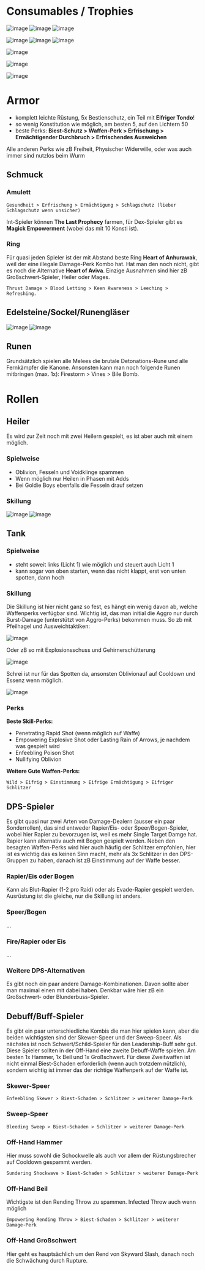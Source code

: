 # Consumables / Trophies

![image](https://github.com/MassiveHiggsField/SandwurmDocs/assets/3681429/6c444a08-2caa-486d-9871-2ac86487f213)
![image](https://github.com/MassiveHiggsField/SandwurmDocs/assets/3681429/3fd92504-c6e3-40a3-b099-492e98069fc9)
![image](https://github.com/MassiveHiggsField/SandwurmDocs/assets/3681429/e2b3275c-d0f7-4627-8578-140cba348832)

![image](https://github.com/MassiveHiggsField/SandwurmDocs/assets/3681429/ca203ff8-76b2-4090-8156-3157890e19ab)
![image](https://github.com/MassiveHiggsField/SandwurmDocs/assets/3681429/146e8925-51b1-4150-9442-5a7211f23c4f)
![image](https://github.com/MassiveHiggsField/SandwurmDocs/assets/3681429/0ea9ba08-c156-4b67-8330-caacd7f4f852)


![image](https://github.com/MassiveHiggsField/SandwurmDocs/assets/3681429/b8a600ea-057d-4a63-a590-221fbe4d03c2)

![image](https://github.com/MassiveHiggsField/SandwurmDocs/assets/3681429/994812c2-ee27-4fc3-b78f-4ec7cd8903ac)

![image](https://github.com/MassiveHiggsField/SandwurmDocs/assets/3681429/30bc5a03-a2de-44d5-89c8-32ccca77e9ec)

# Armor

- komplett leichte Rüstung, 5x Bestienschutz, ein Teil mit **Eifriger Tondo**!
- so wenig Konstitution wie möglich, am besten 5, auf den Lichtern 50
- beste Perks: **Biest-Schutz > Waffen-Perk > Erfrischung > Ermächtigender Durchbruch > Erfrischendes Ausweichen**

Alle anderen Perks wie zB Freiheit, Physischer Widerwille, oder was auch immer sind nutzlos beim Wurm

## Schmuck

### Amulett

    Gesundheit > Erfrischung > Ermächtigung > Schlagschutz (lieber Schlagschutz wenn unsicher)

Int-Spieler können **The Last Prophecy** farmen, für Dex-Spieler gibt es **Magick Empowerment** (wobei das mit 10 Konsti ist). 

### Ring 

Für quasi jeden Spieler ist der mit Abstand beste Ring **Heart of Anhurawak**, weil der eine illegale Damage-Perk Kombo hat. Hat man den noch nicht, gibt es noch die Alternative **Heart of Aviva**. Einzige Ausnahmen sind hier zB Großschwert-Spieler, Heiler oder Mages. 

    Thrust Damage > Blood Letting > Keen Awareness > Leeching > Refreshing.
    
## Edelsteine/Sockel/Runengläser

![image](https://github.com/MassiveHiggsField/SandwurmDocs/assets/3681429/23e06165-d31a-4862-97c0-e44d293c7a3d)
![image](https://github.com/MassiveHiggsField/SandwurmDocs/assets/3681429/52e4f592-315a-4ca3-bd31-2c50bcfb343e)

## Runen

Grundsätzlich spielen alle Melees die brutale Detonations-Rune und alle Fernkämpfer die Kanone. Ansonsten kann man noch folgende Runen mitbringen (max. 1x): Firestorm > Vines > Bile Bomb. 

# Rollen

## Heiler

Es wird zur Zeit noch mit zwei Heilern gespielt, es ist aber auch mit einem möglich. 

### Spielweise

- Oblivion, Fesseln und Voidklinge spammen
- Wenn möglich nur Heilen in Phasen mit Adds
- Bei Goldie Boys ebenfalls die Fesseln drauf setzen

### Skillung

![image](https://github.com/MassiveHiggsField/SandwurmDocs/assets/3681429/857d45a0-88f7-422d-8f96-1eafabef840e)
![image](https://github.com/MassiveHiggsField/SandwurmDocs/assets/3681429/2764e6e1-2820-4741-b583-50f714a9e6bb)

## Tank

### Spielweise

- steht soweit links (Licht 1) wie möglich und steuert auch Licht 1
- kann sogar von oben starten, wenn das nicht klappt, erst von unten spotten, dann hoch

### Skillung

Die Skillung ist hier nicht ganz so fest, es hängt ein wenig davon ab, welche Waffenperks verfügbar sind. Wichtig ist, das man initial die Aggro nur durch Burst-Damage (unterstützt von Aggro-Perks) bekommen muss. So zb mit Pfeilhagel und Ausweichtaktiken:

![image](https://github.com/MassiveHiggsField/SandwurmDocs/assets/3681429/8f9ea37f-72f6-43e7-a247-65ee7edcd474)

Oder zB so mit Explosionsschuss und Gehirnerschütterung

![image](https://github.com/MassiveHiggsField/SandwurmDocs/assets/3681429/f92291b3-141e-4bda-ba5b-add77be48df7)

Schrei ist nur für das Spotten da, ansonsten Oblivionauf auf Cooldown und Essenz wenn möglich.

![image](https://github.com/MassiveHiggsField/SandwurmDocs/assets/3681429/97c36f38-559a-4e5c-b985-52c2fc1e8075)

### Perks

**Beste Skill-Perks:**

- Penetrating Rapid Shot (wenn möglich auf Waffe)
- Empowering Explosive Shot oder Lasting Rain of Arrows, je nachdem was gespielt wird
- Enfeebling Poison Shot
- Nullifying Oblivion

**Weitere Gute Waffen-Perks:**

    Wild > Eifrig > Einstimmung > Eifrige Ermächtigung > Eifriger Schlitzer

## DPS-Spieler

Es gibt quasi nur zwei Arten von Damage-Dealern (ausser ein paar Sonderrollen), das sind entweder Rapier/Eis- oder Speer/Bogen-Spieler, wobei hier Rapier zu bevorzugen ist, weil es mehr Single Target Damge hat. Rapier kann alternativ auch mit Bogen gespielt werden. Neben den besagten Waffen-Perks wird hier auch häufig der Schlitzer empfohlen, hier ist es wichtig das es keinen Sinn macht, mehr als 3x Schlitzer in den DPS-Gruppen zu haben, danach ist zB Einstimmung auf der Waffe besser.

### Rapier/Eis oder Bogen

Kann als Blut-Rapier (1-2 pro Raid) oder als Evade-Rapier gespielt werden. Ausrüstung ist die gleiche, nur die Skillung ist anders. 

### Speer/Bogen

...

### Fire/Rapier oder Eis

...

### Weitere DPS-Alternativen

Es gibt noch ein paar andere Damage-Kombinationen. Davon sollte aber man maximal einen mit dabei haben. Denkbar wäre hier zB ein Großschwert- oder Blunderbuss-Spieler. 

## Debuff/Buff-Spieler

Es gibt ein paar unterschiedliche Kombis die man hier spielen kann, aber die beiden wichtigsten sind der Skewer-Speer und der Sweep-Speer. Als nächstes ist noch Schwert/Schild-Spieler für den Leadership-Buff sehr gut. Diese Spieler sollten in der Off-Hand eine zweite Debuff-Waffe spielen. Am besten 1x Hammer, 1x Beil und 1x Großschwert. Für diese Zweitwaffen ist nicht einmal Biest-Schaden erforderlich (wenn auch trotzdem nützlich), sondern wichtig ist immer das der richtige Waffenperk auf der Waffe ist. 

### Skewer-Speer

    Enfeebling Skewer > Biest-Schaden > Schlitzer > weiterer Damage-Perk

### Sweep-Speer

    Bleeding Sweep > Biest-Schaden > Schlitzer > weiterer Damage-Perk

### Off-Hand Hammer

Hier muss sowohl die Schockwelle als auch vor allem der Rüstungsbrecher auf Cooldown gespammt werden. 

    Sundering Shockwave > Biest-Schaden > Schlitzer > weiterer Damage-Perk

### Off-Hand Beil

Wichtigste ist den Rending Throw zu spammen. Infected Throw auch wenn möglich

    Empowering Rending Throw > Biest-Schaden > Schlitzer > weiterer Damage-Perk

### Off-Hand Großschwert

Hier geht es hauptsächlich um den Rend von Skyward Slash, danach noch die Schwächung durch Rupture. 

    




